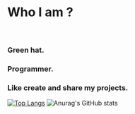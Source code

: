 # <h1>Who I am ?</h1><br>
<h3>Green hat.</h3>
<h3>Programmer.</h3>
<h3>Like create and share my projects.</h3>

[![Top Langs](https://github-readme-stats.vercel.app/api/top-langs/?username=Cat-Man123&layout=compact&theme=merko)](https://github.com/anuraghazra/github-readme-stats)
![Anurag's GitHub stats](https://github-readme-stats.vercel.app/api?username=Cat-Man123&show_icons=true&theme=merko)

